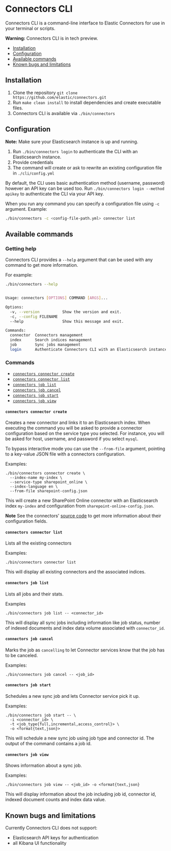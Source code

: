 # Connectors CLI

Connectors CLI is a command-line interface to Elastic Connectors for use in your terminal or scripts.

**Warning:**
Connectors CLI is in tech preview.

- [Installation](#installation)
- [Configuration](#configuration)
- [Available commands](#available-commands)
- [Known bugs and limitations](#known-bugs-and-limitations)

## Installation
1. Clone the repository `git clone https://github.com/elastic/connectors.git`
2. Run `make clean install` to install dependencies and create executable files.
3. Connectors CLI is available via `./bin/connectors`

## Configuration
**Note:** Make sure your Elasticsearch instance is up and running.

1. Run `./bin/connectors login` to authenticate the CLI with an Elasticsearch instance.
2. Provide credentials
3. The command will create or ask to rewrite an existing configuration file in `./cli/config.yml`

By default, the CLI uses basic authentication method (username, password) however an API key can be used too. 
Run `./bin/connectors login --method apikey` to authenticate the CLI via your API key. 

When you run any command you can specify a configuration file using `-c` argument.
Example:

```bash
./bin/connectors -c <config-file-path.yml> connector list
```

## Available commands
### Getting help
Connectors CLI provides a `--help` argument that can be used with any command to get more information.

For example:
```bash
./bin/connectors --help


Usage: connectors [OPTIONS] COMMAND [ARGS]...

Options:
  -v, --version          Show the version and exit.
  -c, --config FILENAME
  --help                 Show this message and exit.

Commands:
  connector  Connectors management
  index      Search indices management
  job        Sync jobs management
  login      Authenticate Connectors CLI with an Elasticsearch instance
```

### Commands

 - [`connectors connector create`](#connectors-connector-create)
 - [`connectors connector list`](#connectors-connector-list)
 - [`connectors job list`](#connectors-job-list)
 - [`connectors job cancel`](#connectors-job-cancel)
 - [`connectors job start`](#connectors-job-start)
 - [`connectors job view`](#connectors-job-view)

#### `connectors connector create`

Creates a new connector and links it to an Elasticsearch index. When executing the command you will be asked to provide a connector configuration based on the service type you selected. For instance, you will be asked for host, username, and password if you select `mysql`.

To bypass interactive mode you can use the `--from-file` argument, pointing to a key-value JSON file with a connectors configuration.

Examples:

```console
./bin/connectors connector create \
  --index-name my-index \
  --service-type sharepoint_online \
  --index-language en \
  --from-file sharepoint-config.json
```

This will create a new SharePoint Online connector with an Elasticsearch index `my-index` and configuration from `sharepoint-online-config.json`.

**Note**
See the connectors' [source code](../connectors/sources) to get more information about their configuration fields.

#### `connectors connector list`

Lists all the existing connectors

Examples:

```console
./bin/connectors connector list
```

This will display all existing connectors and the associated indices.

#### `connectors job list`
Lists all jobs and their stats.

Examples
```console
./bin/connectors job list -- <connector_id>
```

This will display all sync jobs including information like job status, number of indexed documents and index data volume associated with `connector_id`.

#### `connectors job cancel`
Marks the job as `cancelling` to let Connector services know that the job has to be canceled.

Examples:

```console
./bin/connectors job cancel -- <job_id>
```

#### `connectors job start`
Schedules a new sync job and lets Connector service pick it up.

Examples:

```console
./bin/connectors job start -- \
  -i <connector_id> \
  -t <job_type{full,incremental,access_control}> \
  -o <format{text,json}>
```

This will schedule a new sync job using job type and connector id. The output of the command contains a job id.

#### `connectors job view`
Shows information about a sync job.

Examples:

```console
./bin/connectors job view -- <job_id> -o <format{text,json}
```

This will display information about the job including job id, connector id, indexed document counts and index data value.

## Known bugs and limitations

Currently Connectors CLI does not support:

* Elasticsearch API keys for authentication
* all Kibana UI functionality

